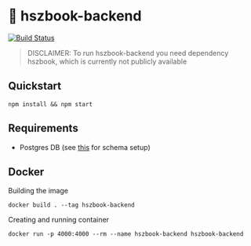 # 📜 hszbook-backend

[![Build Status](https://travis-ci.com/timaxlucas/hszbook-backend.svg?token=1w81GuSsC3hkfgp1JvDQ&branch=master)](https://travis-ci.com/timaxlucas/hszbook-backend)

> DISCLAIMER: To run hszbook-backend you need dependency hszbook, which is currently not publicly available

## Quickstart

    npm install && npm start
    
## Requirements

 - Postgres DB (see [this](pg-setup.sql) for schema setup)
    
## Docker
Building the image

    docker build . --tag hszbook-backend 
    
Creating and running container

    docker run -p 4000:4000 --rm --name hszbook-backend hszbook-backend
